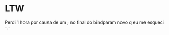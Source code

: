 LTW 
===================


Perdi 1 hora por causa de um ; no final do bindparam novo q eu me esqueci -.-
